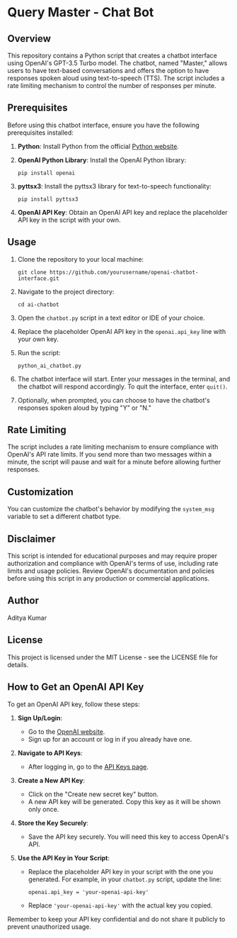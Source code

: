 
# Query Master - Chat Bot

## Overview

This repository contains a Python script that creates a chatbot interface using OpenAI's GPT-3.5 Turbo model. The chatbot, named "Master," allows users to have text-based conversations and offers the option to have responses spoken aloud using text-to-speech (TTS). The script includes a rate limiting mechanism to control the number of responses per minute.

## Prerequisites

Before using this chatbot interface, ensure you have the following prerequisites installed:

1.  **Python**: Install Python from the official [Python website](https://www.python.org/).
2.  **OpenAI Python Library**: Install the OpenAI Python library:
    
    `pip install openai` 
    
3.  **pyttsx3**: Install the pyttsx3 library for text-to-speech functionality:
        
    `pip install pyttsx3` 
    
4.  **OpenAI API Key**: Obtain an OpenAI API key and replace the placeholder API key in the script with your own.

## Usage

1.  Clone the repository to your local machine:
    
    `git clone https://github.com/yourusername/openai-chatbot-interface.git` 
    
2.  Navigate to the project directory:
    
    `cd ai-chatbot` 
    
3.  Open the `chatbot.py` script in a text editor or IDE of your choice.
4.  Replace the placeholder OpenAI API key in the `openai.api_key` line with your own key.
5.  Run the script:
    
    `python_ai_chatbot.py` 
    
6.  The chatbot interface will start. Enter your messages in the terminal, and the chatbot will respond accordingly. To quit the interface, enter `quit()`.
7.  Optionally, when prompted, you can choose to have the chatbot's responses spoken aloud by typing "Y" or "N."

## Rate Limiting

The script includes a rate limiting mechanism to ensure compliance with OpenAI's API rate limits. If you send more than two messages within a minute, the script will pause and wait for a minute before allowing further responses.

## Customization

You can customize the chatbot's behavior by modifying the `system_msg` variable to set a different chatbot type.

## Disclaimer

This script is intended for educational purposes and may require proper authorization and compliance with OpenAI's terms of use, including rate limits and usage policies. Review OpenAI's documentation and policies before using this script in any production or commercial applications.

## Author

Aditya Kumar

## License

This project is licensed under the MIT License - see the LICENSE file for details.

## How to Get an OpenAI API Key

To get an OpenAI API key, follow these steps:

1.  **Sign Up/Login**:
    
    -   Go to the [OpenAI website](https://www.openai.com/).
    -   Sign up for an account or log in if you already have one.
2.  **Navigate to API Keys**:
    
    -   After logging in, go to the [API Keys page](https://platform.openai.com/account/api-keys).
3.  **Create a New API Key**:
    
    -   Click on the "Create new secret key" button.
    -   A new API key will be generated. Copy this key as it will be shown only once.
4.  **Store the Key Securely**:
    
    -   Save the API key securely. You will need this key to access OpenAI's API.
5.  **Use the API Key in Your Script**:
    
    -   Replace the placeholder API key in your script with the one you generated. For example, in your `chatbot.py` script, update the line:
        
        `openai.api_key = 'your-openai-api-key'` 
        
    -   Replace `'your-openai-api-key'` with the actual key you copied.

Remember to keep your API key confidential and do not share it publicly to prevent unauthorized usage.
